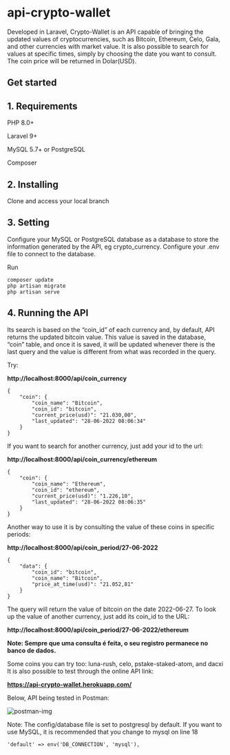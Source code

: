 # api-crypto-wallet

<p> 
    Developed in Laravel, Crypto-Wallet is an API capable of bringing the updated values of cryptocurrencies, such as Bitcoin, Ethereum, Celo, Gala, and other currencies with market value. It is also possible to search for values at specific times, simply by choosing the date you want to consult. The coin price will be returned in Dolar(USD).
</p>

<h2>
    Get started
</h2>

<h2>1. Requirements</h2>
<p>PHP 8.0+</p>
<p>Laravel 9+</p>
<p>MySQL 5.7+ or PostgreSQL</p>
<p>Composer</p>

<h2>2. Installing</h2>
Clone and access your local branch
<h2>3. Setting</h2>
Configure your MySQL or PostgreSQL database as a database to store the information generated by the API, eg crypto_currency. Configure your .env file to connect to the database.

Run
```
composer update
php artisan migrate
php artisan serve
```

<h2>4. Running the API</h2>
<p>Its search is based on the “coin_id” of each currency and, by default, API returns the updated bitcoin value. This value is saved in the database, “coin” table, and once it is saved, it will be updated whenever there is the last query and the value is different from what was recorded in the query.</p>

Try:

__http://localhost:8000/api/coin_currency__
```
{
    "coin": {
        "coin_name": "Bitcoin",
        "coin_id": "bitcoin",
        "current_price(usd)": "21.030,00",
        "last_updated": "28-06-2022 08:06:34"
    }
}
```

If you want to search for another currency, just add your id to the url:

__http://localhost:8000/api/coin_currency/ethereum__

```
{
    "coin": {
        "coin_name": "Ethereum",
        "coin_id": "ethereum",
        "current_price(usd)": "1.226,10",
        "last_updated": "28-06-2022 08:06:35"
    }
}
```

Another way to use it is by consulting the value of these coins in specific periods:

__http://localhost:8000/api/coin_period/27-06-2022__

```
{
    "data": {
        "coin_id": "bitcoin",
        "coin_name": "Bitcoin",
        "price_at_time(usd)": "21.052,81"
    }
}
```

The query will return the value of bitcoin on the date 2022-06-27. To look up the value of another currency, just add its coin_id to the URL:

__http://localhost:8000/api/coin_period/27-06-2022/ethereum__

__Note: Sempre que uma consulta é feita, o seu registro permanece no banco de dados.__

Some coins you can try too: luna-rush, celo, pstake-staked-atom, and dacxi
It is also possible to test through the online API link:

__https://api-crypto-wallet.herokuapp.com/__

Below, API being tested in Postman:

![postman-img](https://user-images.githubusercontent.com/54112790/176083900-5b11abd1-d2d4-49ae-a996-fee6033f8825.PNG)


<p>Note: The config/database file is set to postgresql by default. If you want to use MySQL, it is recommended that you change to mysql on line 18</p>

```
'default' => env('DB_CONNECTION', 'mysql'),
```


